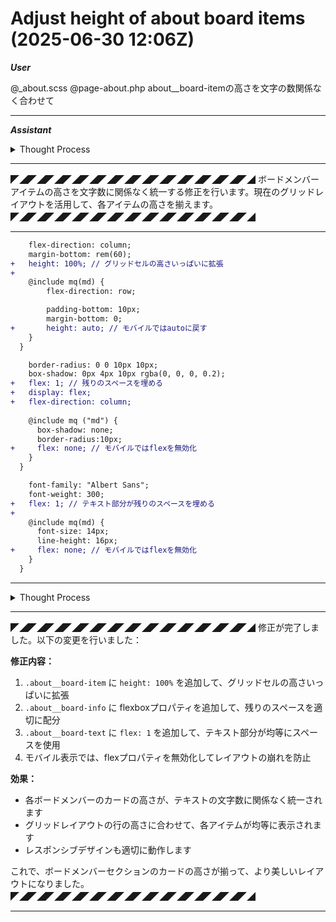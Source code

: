 <!-- Generated by SpecStory -->

# Adjust height of about board items (2025-06-30 12:06Z)

_**User**_

@_about.scss @page-about.php 
about__board-itemの高さを文字の数関係なく合わせて

---

_**Assistant**_

<think><details><summary>Thought Process</summary>ユーザーから `about__board-item` の高さを文字数に関係なく統一したいという要求がありました。

現在のコードを確認すると:

1. `page-about.php` では、ボードメンバーセクション内の各メンバーが `.about__board-item` というクラスでラップされている
2. `_about.scss` では、`.about__board-item` がグリッドレイアウトで表示されている

現在のCSSを見ると:
```scss
.about__board-list {
  margin-bottom: rem(60);
  display: grid;
  grid-template-columns: repeat(3, 1fr);
  grid-template-rows: repeat(2, 1fr);
  grid-column-gap: 45px;
  grid-row-gap: 31px;
  // ...
}

.about__board-item {
  display: flex;
  flex-direction: column;
  margin-bottom: rem(60);
  // ...
}
```

現在、`grid-template-rows: repeat(2, 1fr)` が設定されているので、行の高さは等しくなるはずですが、各アイテムの内容によって実際の高さが変わってしまっている可能性があります。

解決策として:
1. `.about__board-item` に `height: 100%` を追加して、グリッドの行の高さに合わせる
2. 内部のコンテンツレイアウトを調整して、均等に配置する

これを実装してみます。</details></think>

---

◤◢◤◢◤◢◤◢◤◢◤◢◤◢◤◢◤◢◤◢◤◢◤◢◤◢◤◢
ボードメンバーアイテムの高さを文字数に関係なく統一する修正を行います。現在のグリッドレイアウトを活用して、各アイテムの高さを揃えます。
◤◢◤◢◤◢◤◢◤◢◤◢◤◢◤◢◤◢◤◢◤◢◤◢◤◢◤◢

---

```diff
    flex-direction: column;
    margin-bottom: rem(60);
+   height: 100%; // グリッドセルの高さいっぱいに拡張
+   
    @include mq(md) {
        flex-direction: row;
```

```diff
        padding-bottom: 10px;
        margin-bottom: 0;
+       height: auto; // モバイルではautoに戻す
    }
  }
```

```diff
    border-radius: 0 0 10px 10px;
    box-shadow: 0px 4px 10px rgba(0, 0, 0, 0.2);
+   flex: 1; // 残りのスペースを埋める
+   display: flex;
+   flex-direction: column;
  
    @include mq ("md") {
      box-shadow: none;
      border-radius:10px;
+     flex: none; // モバイルではflexを無効化
    }
  }
```

```diff
    font-family: "Albert Sans";
    font-weight: 300;
+   flex: 1; // テキスト部分が残りのスペースを埋める
+   
    @include mq(md) {
      font-size: 14px;
      line-height: 16px;
+     flex: none; // モバイルではflexを無効化
    }
  }
```

---

<think><details><summary>Thought Process</summary>修正が適用されました。これで：

1. `.about__board-item` に `height: 100%` を追加して、グリッドセルの高さいっぱいに拡張するようにしました
2. `.about__board-info` に `flex: 1` と `display: flex` `flex-direction: column` を追加して、残りのスペースを埋めるようにしました
3. `.about__board-text` に `flex: 1` を追加して、テキスト部分が残りのスペースを埋めるようにしました
4. モバイル（md）ブレークポイントでは、これらのflexプロパティを無効化してレイアウトの崩れを防いでいます

これで、各ボードメンバーのアイテムの高さが、テキストの長さに関係なく統一されるはずです。</details></think>

---

◤◢◤◢◤◢◤◢◤◢◤◢◤◢◤◢◤◢◤◢◤◢◤◢◤◢◤◢
修正が完了しました。以下の変更を行いました：

**修正内容：**
1. `.about__board-item` に `height: 100%` を追加して、グリッドセルの高さいっぱいに拡張
2. `.about__board-info` に flexboxプロパティを追加して、残りのスペースを適切に配分
3. `.about__board-text` に `flex: 1` を追加して、テキスト部分が均等にスペースを使用
4. モバイル表示では、flexプロパティを無効化してレイアウトの崩れを防止

**効果：**
- 各ボードメンバーのカードの高さが、テキストの文字数に関係なく統一されます
- グリッドレイアウトの行の高さに合わせて、各アイテムが均等に表示されます
- レスポンシブデザインも適切に動作します

これで、ボードメンバーセクションのカードの高さが揃って、より美しいレイアウトになりました。
◤◢◤◢◤◢◤◢◤◢◤◢◤◢◤◢◤◢◤◢◤◢◤◢◤◢◤◢

---

